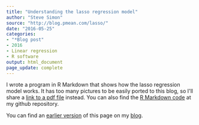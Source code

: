 ```yaml
---
title: "Understanding the lasso regression model"
author: "Steve Simon"
source: "http://blog.pmean.com/lasso/"
date: "2016-05-25"
categories:
- "*Blog post"
- 2016
- Linear regression
- R software
output: html_document
page_update: complete
---
```


I wrote a program in R Markdown that shows how the lasso regression model works. It has too many pictures to be easily ported to this blog, so I'll share a [link to a pdf file](http://www.pmean.com/16/images/lasso.pdf) instead. You can also find the [R Markdown code](https://github.com/pmean/understanding-lasso) at my github repository.

You can find an [earlier version][sim1] of this page on my [blog][sim2].

[sim1]: http://blog.pmean.com/lasso/
[sim2]: http://blog.pmean.com
